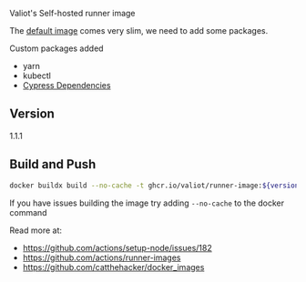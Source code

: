 Valiot's Self-hosted runner image

The [default image](https://github.com/actions/actions-runner-controller/blob/master/docs/about-arc.md#software-installed-in-the-runner-image) comes very slim, we need to add some packages.

Custom packages added
- yarn
- kubectl
- [Cypress Dependencies](https://docs.cypress.io/guides/continuous-integration/introduction#UbuntuDebian)

## Version
1.1.1

## Build and Push
```bash
docker buildx build --no-cache -t ghcr.io/valiot/runner-image:${version} -t ghcr.io/valiot/runner-image:latest . --platform=linux/amd64,linux/arm64 --push
```

If you have issues building the image try adding `--no-cache` to the docker command

Read more at:
- https://github.com/actions/setup-node/issues/182
- https://github.com/actions/runner-images
- https://github.com/catthehacker/docker_images
